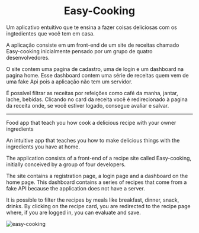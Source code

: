 <h1 align="center">Easy-Cooking</h1>
<p>Um aplicativo entuitivo que te ensina a fazer coisas deliciosas com os ingtedientes que você tem em casa.</p>
<p>A aplicação consiste em um front-end de um site de receitas chamado Easy-cooking inicialmente pensado por um grupo de quatro desenvolvedores.</p>
<p>O site contem uma pagina de cadastro, uma de login e um dashboard na pagina home. Esse dashboard contem uma série de receitas quem vem de uma fake Api pois a aplicação não tem um servidor.</p>
<p>É possível filtrar as receitas por refeições como café da manha, jantar, lache, bebidas. Clicando no card da receita você é redirecionado à pagina da receita onde, se você estiver logado, consegue avaliar e salvar.</p>

--------------------------------------------------------------------


<p>Food app that teach you how cook a delicious recipe with your owner ingredients</p>
An intuitive app that teaches you how to make delicious things with the ingredients you have at home.</p>
<p>The application consists of a front-end of a recipe site called Easy-cooking, initially conceived by a group of four developers.</p>
<p>The site contains a registration page, a login page and a dashboard on the home page. This dashboard contains a series of recipes that come from a fake API because the application does not have a server.</p>
<p>It is possible to filter the recipes by meals like breakfast, dinner, snack, drinks. By clicking on the recipe card, you are redirected to the recipe page where, if you are logged in, you can evaluate and save.</p>


![easy-cooking](https://user-images.githubusercontent.com/98784118/229953677-bf2d6def-8593-48e7-826f-d3e497d86ce0.gif)
